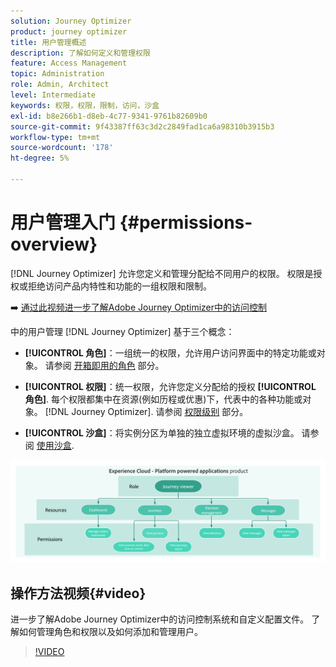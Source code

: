 ```yaml
---
solution: Journey Optimizer
product: journey optimizer
title: 用户管理概述
description: 了解如何定义和管理权限
feature: Access Management
topic: Administration
role: Admin, Architect
level: Intermediate
keywords: 权限，权限，限制，访问，沙盒
exl-id: b8e266b1-d8eb-4c77-9341-9761b82609b0
source-git-commit: 9f43387ff63c3d2c2849fad1ca6a98310b3915b3
workflow-type: tm+mt
source-wordcount: '178'
ht-degree: 5%

---
```


# 用户管理入门 {#permissions-overview}

[!DNL Journey Optimizer] 允许您定义和管理分配给不同用户的权限。 权限是授权或拒绝访问产品内特性和功能的一组权限和限制。

➡️ [通过此视频进一步了解Adobe Journey Optimizer中的访问控制](#video)

中的用户管理 [!DNL Journey Optimizer] 基于三个概念：

* **[!UICONTROL 角色]**：一组统一的权限，允许用户访问界面中的特定功能或对象。 请参阅 [开箱即用的角色](ootb-product-profiles.md) 部分。

* **[!UICONTROL 权限]**：统一权限，允许您定义分配给的授权 **[!UICONTROL 角色]**. 每个权限都集中在资源(例如历程或优惠)下，代表中的各种功能或对象。 [!DNL Journey Optimizer]. 请参阅 [权限级别](high-low-permissions.md) 部分。

* **[!UICONTROL 沙盒]**：将实例分区为单独的独立虚拟环境的虚拟沙盒。 请参阅 [使用沙盒](sandboxes.md).

![](assets/do-not-localize/permissions_2.png)

## 操作方法视频{#video}

进一步了解Adobe Journey Optimizer中的访问控制系统和自定义配置文件。 了解如何管理角色和权限以及如何添加和管理用户。

>[!VIDEO](https://video.tv.adobe.com/v/333998?quality=12)